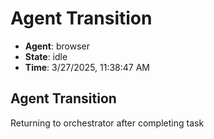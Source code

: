 # Agent Transition

- **Agent**: browser
- **State**: idle
- **Time**: 3/27/2025, 11:38:47 AM

## Agent Transition

Returning to orchestrator after completing task

